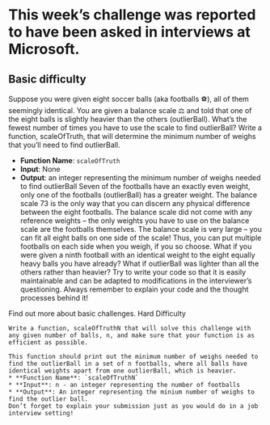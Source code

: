 # This week’s challenge was reported to have been asked in interviews at **Microsoft**.

## Basic difficulty

Suppose you were given eight soccer balls (aka footballs :soccer:), all of them seemingly identical. You are given a balance scale :balance_scale: and told that one of the eight balls is slightly heavier than the others (outlierBall). What’s the fewest number of times you have to use the scale to find outlierBall? Write a function, scaleOfTruth, that will determine the minimum number of weighs that you’ll need to find outlierBall.

* **Function Name**: `scaleOfTruth`
* **Input**: None
* **Output**: an integer representing the minimum number of weighs needed to find outlierBall
Seven of the footballs have an exactly even weight, only one of the footballs (outlierBall) has a greater weight.
The balance scale 73 is the only way that you can discern any physical difference between the eight footballs.
    The balance scale did not come with any reference weights – the only weights you have to use on the balance scale are the footballs themselves.
    The balance scale is very large – you can fit all eight balls on one side of the scale! Thus, you can put multiple footballs on each side when you weigh, if you so choose.
What if you were given a ninth football with an identical weight to the eight equally heavy balls you have already? What if outlierBall was lighter than all the others rather than heavier? Try to write your code so that it is easily maintainable and can be adapted to modifications in the interviewer’s questioning.
Always remember to explain your code and the thought processes behind it!

Find out more about basic challenges.
Hard Difficulty

    Write a function, scaleOfTruthN that will solve this challenge with any given number of balls, n, and make sure that your function is as efficient as possible.

    This function should print out the minimum number of weighs needed to find the outlierBall in a set of n footballs, where all balls have identical weights apart from one outlierBall, which is heavier.
    * **Function Name**: `scaleOfTruthN`
    * **Input**: n - an integer representing the number of footballs
    * **Output**: An integer representing the minium number of weighs to find the outlier ball.
    Don’t forget to explain your submission just as you would do in a job interview setting!
